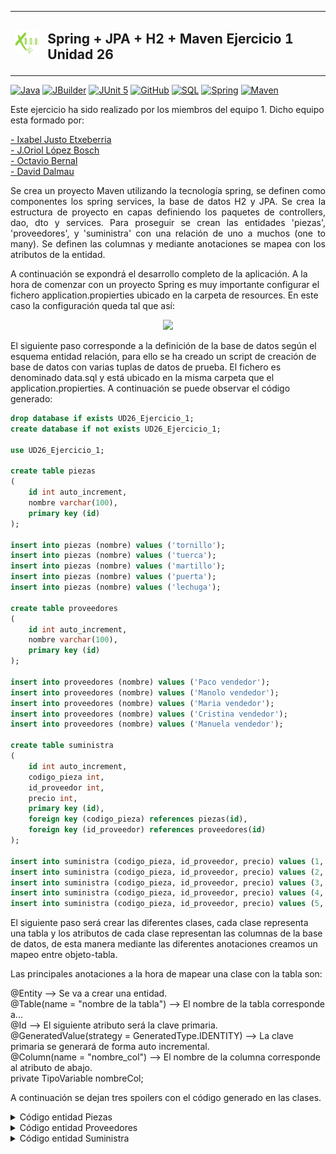 <table>
<tr>
<td width="100px"><img src="https://github.com/OctavioBernalGH/BTC_Reus2022_UD16/blob/main/dou_logo.png" alt="Team DOU"/></td>
<td width="1000px"> <h2> Spring + JPA + H2 + Maven Ejercicio 1 Unidad 26 </h2> </td>

</tr>
</table>

[![Java](https://img.shields.io/badge/Java-FrontEnd-informational)]()
[![JBuilder](https://img.shields.io/badge/JBuilder-View-critical)]()
[![JUnit 5](https://img.shields.io/badge/JUnit%205-Testing-success)]()
[![GitHub](https://img.shields.io/badge/GitHub-Repository-lightgrey)]()
[![SQL](https://img.shields.io/badge/SQL-DataBase-yellowgreen)]()
[![Spring](https://img.shields.io/badge/Spring-infrastructure-brightgreen)]()
[![Maven](https://img.shields.io/badge/Maven-ProjectStructure-blueviolet)]()

Este ejercicio ha sido realizado por los miembros del equipo 1. Dicho equipo esta formado por:

[- Ixabel Justo Etxeberria](https://github.com/Kay-Nicte)<br>
[- J.Oriol López Bosch](https://github.com/mednologic)<br>
[- Octavio Bernal](https://github.com/OctavioBernalGH)<br>
[- David Dalmau](https://github.com/DavidDalmauDieguez)

<p align="justify">Se crea un proyecto Maven utilizando la tecnología spring, se definen como componentes los spring services, la base de datos H2 y JPA. Se crea la estructura de proyecto en capas definiendo los paquetes de controllers, dao, dto y services. Para proseguir se crean las entidades 'piezas', 'proveedores',  y 'suministra' con una relación de uno a muchos (one to many). Se definen las columnas y mediante anotaciones se mapea con los atributos de la entidad.</p>

A continuación se expondrá el desarrollo completo de la aplicación. A la hora de comenzar con un proyecto Spring es muy importante configurar el fichero application.propierties ubicado en la carpeta de resources. En este caso la configuración queda tal que así:

<p align="center">
  <img src="https://user-images.githubusercontent.com/103035621/170081139-436a265f-4dd0-4fe3-b1d8-379d39ab10c5.png">
</p>

El siguiente paso corresponde a la definición de la base de datos según el esquema entidad relación, para ello se ha creado un script de creación de base de datos con varias tuplas de datos de prueba. El fichero es denominado data.sql y está ubicado en la misma carpeta que el application.propierties. A continuación se puede observar el código generado:

```sql
drop database if exists UD26_Ejercicio_1;
create database if not exists UD26_Ejercicio_1;

use UD26_Ejercicio_1;

create table piezas
(
	id int auto_increment,
    nombre varchar(100),
    primary key (id)    
);

insert into piezas (nombre) values ('tornillo');
insert into piezas (nombre) values ('tuerca');
insert into piezas (nombre) values ('martillo');
insert into piezas (nombre) values ('puerta');
insert into piezas (nombre) values ('lechuga');

create table proveedores
(
	id int auto_increment,
    nombre varchar(100),
	primary key (id)
);

insert into proveedores (nombre) values ('Paco vendedor');
insert into proveedores (nombre) values ('Manolo vendedor');
insert into proveedores (nombre) values ('Maria vendedor');
insert into proveedores (nombre) values ('Cristina vendedor');
insert into proveedores (nombre) values ('Manuela vendedor');

create table suministra
(
	id int auto_increment,
	codigo_pieza int,
    id_proveedor int,
    precio int,
    primary key (id),
    foreign key (codigo_pieza) references piezas(id),
    foreign key (id_proveedor) references proveedores(id)
);

insert into suministra (codigo_pieza, id_proveedor, precio) values (1, 1, 150);
insert into suministra (codigo_pieza, id_proveedor, precio) values (2, 2, 150);
insert into suministra (codigo_pieza, id_proveedor, precio) values (3, 3, 150);
insert into suministra (codigo_pieza, id_proveedor, precio) values (4, 4, 150);
insert into suministra (codigo_pieza, id_proveedor, precio) values (5, 5, 150);
```

El siguiente paso será crear las diferentes clases, cada clase representa una tabla y los atributos de cada clase representan las columnas de la base de datos, de esta manera mediante las diferentes anotaciones creamos un mapeo entre objeto-tabla.

Las principales anotaciones a la hora de mapear una clase con la tabla son:

@Entity --> Se va a crear una entidad.<br>
@Table(name = "nombre de la tabla") --> El nombre de la tabla corresponde a...<br>
@Id --> El siguiente atributo será la clave primaria.<br>
@GeneratedValue(strategy = GeneratedType.IDENTITY) --> La clave primaria se generará de forma auto incremental.<br>
@Column(name = "nombre_col") --> El nombre de la columna corresponde al atributo de abajo.<br>
private TipoVariable nombreCol;

A continuación se dejan tres spoilers con el código generado en las clases.

<details>
  
<summary>Código entidad Piezas</summary>
  
<br>
  
```java
package com.example.demo.dto;

import java.util.List;

import javax.persistence.Column;
import javax.persistence.Entity;
import javax.persistence.FetchType;
import javax.persistence.GeneratedValue;
import javax.persistence.GenerationType;
import javax.persistence.Id;
import javax.persistence.JoinColumn;
import javax.persistence.OneToMany;
import javax.persistence.Table;

import com.fasterxml.jackson.annotation.JsonIgnore;

@Entity
@Table(name="piezas")
public class Piezas {
	
	@Id
	@GeneratedValue(strategy = GenerationType.IDENTITY)//busca ultimo valor y lo incrementa
	private Long id;
	
	@Column(name="nombre")
	private String nombre;

	// One to many
	@OneToMany
	@JoinColumn(name="id")
	private List<Suministra> suministra;

	//Constructores
	public Piezas() {

	}

	public Piezas(Long id, String nombre, List<Suministra> suministra) {
		this.id = id;
		this.nombre = nombre;
		this.suministra = suministra;
	}

	public Long getCodigo() {
		return id;
	}

	public void setCodigo(Long id) {
		this.id = id;
	}

	public String getNombre() {
		return nombre;
	}

	public void setNombre(String nombre) {
		this.nombre = nombre;
	}

	public void setSuministra(List<Suministra> suministra) {
		this.suministra = suministra;
	}
	
	@JsonIgnore
	@OneToMany(fetch = FetchType.LAZY, mappedBy = "Suministra")
	public List<Suministra> getSuministra() {
		return suministra;
	}
	
	@Override
	public String toString() {
		return "Piezas [codigo=" + id + ", nombre=" + nombre + ", suministra=" + suministra + "]";
	} 
}
  
```
  
</details>




<details>
  
<summary>Código entidad Proveedores</summary>
  
<br>
  
```java
package com.example.demo.dto;

import java.util.List;

import javax.persistence.Column;
import javax.persistence.Entity;
import javax.persistence.FetchType;
import javax.persistence.GeneratedValue;
import javax.persistence.GenerationType;
import javax.persistence.Id;
import javax.persistence.JoinColumn;
import javax.persistence.OneToMany;
import javax.persistence.Table;

import com.fasterxml.jackson.annotation.JsonIgnore;

@Entity
@Table(name="proveedores")
public class Proveedores {
	@Id
	@GeneratedValue(strategy = GenerationType.IDENTITY)//busca ultimo valor y lo incrementa
	private Long id;

	@Column(name="nombre")
	private String nombre;

	// One to many
	@OneToMany
	@JoinColumn(name="id")
	private List<Suministra> suministra;
	
	//Constructores
	public Proveedores () {
		
	}

	public Proveedores(Long id, String nombre, List<Suministra> suministra) {
		super();
		this.id = id;
		this.nombre = nombre;
		this.suministra = suministra;
	}

	// Getters y setters
	public Long getId() {
		return id;
	}

	public void setId(Long id) {
		this.id = id;
	}

	public String getNombre() {
		return nombre;
	}

	public void setNombre(String nombre) {
		this.nombre = nombre;
	}

	@JsonIgnore
	@OneToMany(fetch = FetchType.LAZY, mappedBy = "Suministra")
	public List<Suministra> getSuministra() {
		return suministra;
	} 

	public void setSuministra(List<Suministra> suministra) {
		this.suministra = suministra;
	}

	
}
  
```
  
</details>




<details>
  
<summary>Código entidad Suministra</summary>
  
<br>
  
```java
package com.example.demo.dto;

import javax.persistence.Column;
import javax.persistence.Entity;
import javax.persistence.GeneratedValue;
import javax.persistence.GenerationType;
import javax.persistence.Id;
import javax.persistence.JoinColumn;
import javax.persistence.ManyToOne;
import javax.persistence.Table;

@Entity
@Table(name="suministra")
public class Suministra {
	
	@Id
	@GeneratedValue(strategy = GenerationType.IDENTITY)
	private Long id;
	
	@ManyToOne
	@JoinColumn(name="codigo_pieza")
	private Piezas piezas;
	
	@ManyToOne
	@JoinColumn(name="id_proveedor")
	private Proveedores proveedores;
	
	@Column(name="precio")
	private int precio;
	
	//Constructores
	public Suministra() {
		
	}

	/**
	 * @param id
	 * @param codigoPieza
	 * @param idProveedor
	 * @param precio
	 */
	public Suministra(Long id, Piezas piezas, Proveedores proveedores, int precio) {
		super();
		this.id = id;
		this.piezas = piezas;
		this.proveedores = proveedores;
		this.precio = precio;
	}

	/**
	 * @return the id
	 */
	public Long getId() {
		return id;
	}

	/**
	 * @param id the id to set
	 */
	public void setId(Long id) {
		this.id = id;
	}

	/**
	 * @return the piezas
	 */
	public Piezas getPiezas() {
		return piezas;
	}

	/**
	 * @param piezas the piezas to set
	 */
	public void setPiezas(Piezas piezas) {
		this.piezas = piezas;
	}

	/**
	 * @return the proveedores
	 */
	public Proveedores getProveedores() {
		return proveedores;
	}

	/**
	 * @param proveedores the proveedores to set
	 */
	public void setProveedores(Proveedores proveedores) {
		this.proveedores = proveedores;
	}

	/**
	 * @return the precio
	 */
	public int getPrecio() {
		return precio;
	}

	/**
	 * @param precio the precio to set
	 */
	public void setPrecio(int precio) {
		this.precio = precio;
	}

}  
```
  
</details>
